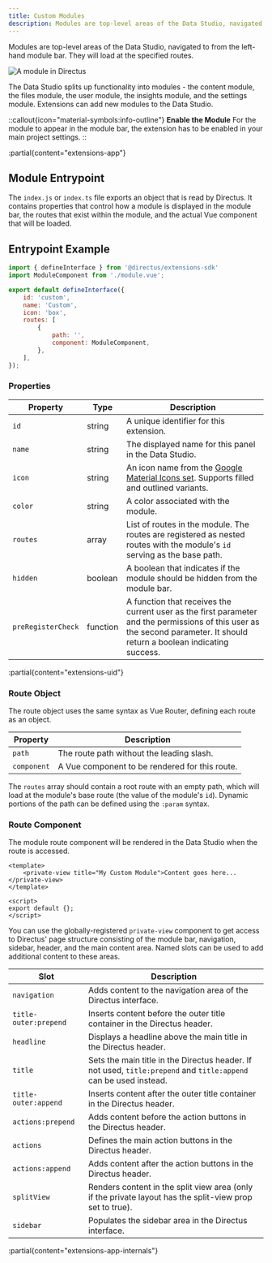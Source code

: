 ```yaml
---
title: Custom Modules
description: Modules are top-level areas of the Data Studio, navigated to from the left-hand module bar.
---
```


Modules are top-level areas of the Data Studio, navigated to from the left-hand module bar. They will load at the specified routes.

![A module in Directus](https://product-team.directus.app/assets/7db9b50a-d25b-40b1-86dc-3e09dad388bf.webp)

The Data Studio splits up functionality into modules - the content module, the files module, the user module, the insights module, and the settings module. Extensions can add new modules to the Data Studio.

::callout{icon="material-symbols:info-outline"}
**Enable the Module**
For the module to appear in the module bar, the extension has to be enabled in your main project settings.
::

:partial{content="extensions-app"}

## Module Entrypoint

The `index.js` or `index.ts` file exports an object that is read by Directus. It contains properties that control how a module is displayed in the module bar, the routes that exist within the module, and the actual Vue component that will be loaded.

## Entrypoint Example

```js
import { defineInterface } from '@directus/extensions-sdk'
import ModuleComponent from './module.vue';

export default defineInterface({
	id: 'custom',
	name: 'Custom',
	icon: 'box',
	routes: [
		{
			path: '',
			component: ModuleComponent,
		},
	],
});
```

### Properties

| Property           | Type     | Description                                                                                                                                                               |
| ------------------ | -------- | ------------------------------------------------------------------------------------------------------------------------------------------------------------------------- |
| `id`               | string   | A unique identifier for this extension.                                                                                                                                   |
| `name`             | string   | The displayed name for this panel in the Data Studio.                                                                                                                     |
| `icon`             | string   | An icon name from the [Google Material Icons set](https://fonts.google.com/icons). Supports filled and outlined variants.                                                 |
| `color`            | string   | A color associated with the module.                                                                                                                                       |
| `routes`           | array    | List of routes in the module. The routes are registered as nested routes with the module's `id` serving as the base path.                                                 |
| `hidden`           | boolean  | A boolean that indicates if the module should be hidden from the module bar.                                                                                              |
| `preRegisterCheck` | function | A function that receives the current user as the first parameter and the permissions of this user as the second parameter. It should return a boolean indicating success. |

:partial{content="extensions-uid"}

### Route Object

The route object uses the same syntax as Vue Router, defining each route as an object.

| Property    | Description                                    |
| ----------- | ---------------------------------------------- |
| `path`      | The route path without the leading slash.      |
| `component` | A Vue component to be rendered for this route. |


The `routes` array should contain a root route with an empty path, which will load at the module's base route (the value of the module's `id`). Dynamic portions of the path can be defined using the `:param` syntax.

### Route Component

The module route component will be rendered in the Data Studio when the route is accessed.

```vue
<template>
	<private-view title="My Custom Module">Content goes here...</private-view>
</template>

<script>
export default {};
</script>
```

You can use the globally-registered `private-view` component to get access to Directus' page structure consisting of the module bar, navigation,
sidebar, header, and the main content area. Named slots can be used to add additional content to these areas.

| Slot                  | Description                                                                                                      |
| --------------------- | ---------------------------------------------------------------------------------------------------------------- |
| `navigation`          | Adds content to the navigation area of the Directus interface.                                                   |
| `title-outer:prepend` | Inserts content before the outer title container in the Directus header.                                         |
| `headline`            | Displays a headline above the main title in the Directus header.                                                 |
| `title`               | Sets the main title in the Directus header. If not used, `title:prepend` and `title:append` can be used instead. |
| `title-outer:append`  | Inserts content after the outer title container in the Directus header.                                          |
| `actions:prepend`     | Adds content before the action buttons in the Directus header.                                                   |
| `actions`             | Defines the main action buttons in the Directus header.                                                          |
| `actions:append`      | Adds content after the action buttons in the Directus header.                                                    |
| `splitView`           | Renders content in the split view area (only if the private layout has the split-view prop set to true).         |
| `sidebar`             | Populates the sidebar area in the Directus interface.                                                            |

:partial{content="extensions-app-internals"}
